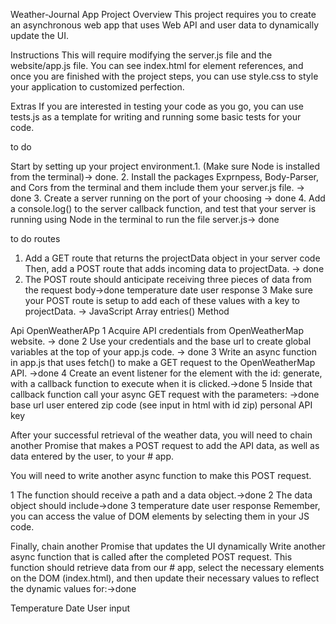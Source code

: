 Weather-Journal App Project
Overview
This project requires you to create an asynchronous web app that uses Web API and user data to dynamically update the UI.

Instructions
This will require modifying the server.js file and the website/app.js file. You can see index.html for element references, and once you are finished with the project steps, you can use style.css to style your application to customized perfection.

Extras
If you are interested in testing your code as you go, you can use tests.js as a template for writing and running some basic tests for your code.


 to do

 Start by setting up your project environment.1. (Make sure Node is installed from the terminal)-> done.
 2. Install the packages Exprnpess, Body-Parser, and Cors from the terminal and them include them your server.js file. -> done
 3. Create a server running on the port of your choosing -> done
 4. Add a console.log() to the server callback function, and test that your server is running using Node in the terminal to run the file server.js-> done


 to do routes

 1. Add a GET route that returns the projectData object in your server code Then, add a POST route that adds incoming data to projectData. -> done
 2. The POST route should anticipate receiving three pieces of data from the request body->done
temperature
 date
 user response
 3 Make sure your POST route is setup to add each of these values with a key to projectData.
 -> JavaScript Array entries() Method

Api OpenWeatherAPp
 1 Acquire API credentials from OpenWeatherMap website. -> done
 2 Use your credentials and the base url to create global variables at the top of your app.js code. -> done
 3 Write an async function in app.js that uses fetch() to make a GET request to the OpenWeatherMap API. ->done
 4 Create an event listener for the element with the id: generate, with a callback function to execute when it is clicked.->done
 5 Inside that callback function call your async GET request with the parameters: ->done
 base url
 user entered zip code (see input in html with id zip)
 personal API key


 After your successful retrieval of the weather data, you will need to chain another Promise that makes a POST request to add the API data, as well as data entered by the user, to your # app.

 You will need to write another async function to make this POST request.
 
 1 The function should receive a path and a data object.->done
 2 The data object should include->done
 3
 temperature
 date
 user response
 Remember, you can access the value of DOM elements by selecting them in your JS code.


 Finally, chain another Promise that updates the UI dynamically Write another async function that is called after the completed POST request. This function should retrieve data from our # app, select the necessary elements on the DOM (index.html), and then update their necessary values to reflect the dynamic values for:->done

 Temperature
 Date
 User input